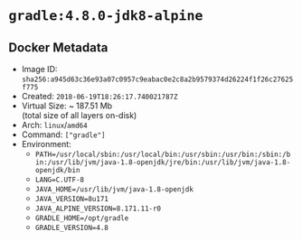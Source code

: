 # `gradle:4.8.0-jdk8-alpine`

## Docker Metadata

- Image ID: `sha256:a945d63c36e93a07c0957c9eabac0e2c8a2b9579374d26224f1f26c27625f775`
- Created: `2018-06-19T18:26:17.740021787Z`
- Virtual Size: ~ 187.51 Mb  
  (total size of all layers on-disk)
- Arch: `linux`/`amd64`
- Command: `["gradle"]`
- Environment:
  - `PATH=/usr/local/sbin:/usr/local/bin:/usr/sbin:/usr/bin:/sbin:/bin:/usr/lib/jvm/java-1.8-openjdk/jre/bin:/usr/lib/jvm/java-1.8-openjdk/bin`
  - `LANG=C.UTF-8`
  - `JAVA_HOME=/usr/lib/jvm/java-1.8-openjdk`
  - `JAVA_VERSION=8u171`
  - `JAVA_ALPINE_VERSION=8.171.11-r0`
  - `GRADLE_HOME=/opt/gradle`
  - `GRADLE_VERSION=4.8`

